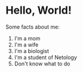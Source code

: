 # Hello, World!

Some facts about me:
1. I'm a mom 
2. I'm a wife
3. I'm a biologist
4. I'm a student of Netology 
5. Don't know what to do